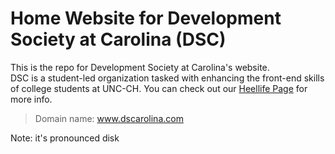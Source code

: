 # Home Website for Development Society at Carolina (DSC)

This is the repo for Development Society at Carolina's website.<br>
DSC is a student-led organization tasked with enhancing the front-end skills of college students at UNC-CH.
You can check out our [Heellife Page](https://heellife.unc.edu/organization/dscarolina) for more info.

> Domain name: www.dscarolina.com

Note: it's pronounced disk
